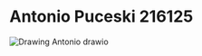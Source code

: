# Antonio Puceski 216125


![Drawing Antonio drawio](https://github.com/Ton4ee/SI_2024_lab2_216125/assets/166876423/c720a15a-7472-4a76-9759-8a11fac62e19)
